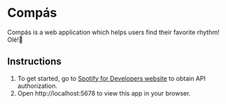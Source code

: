 # Compás
Compás is a web application which helps users find their favorite rhythm! Olé!:dancer:

## Instructions
1) To get started, go to [Spotify for Developers website](https://developer.spotify.com/documentation/web-api) to obtain API authorization.
2) Open http://localhost:5678 to view this app in your browser.
